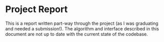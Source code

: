 # Project Report

This is a report written part-way through the project (as I was graduating and needed a submission!). The algorithm and interface described in this document are not up to date with the current state of the codebase.